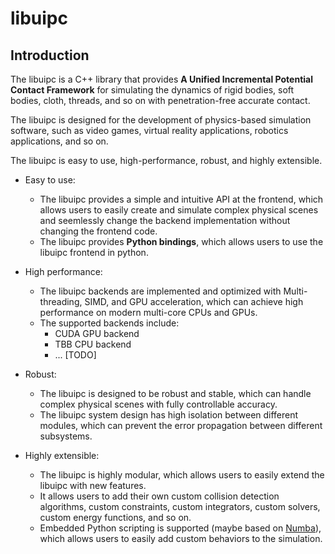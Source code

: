 # libuipc

## Introduction
The libuipc is a C++ library that provides **A Unified Incremental Potential Contact Framework** for simulating the dynamics of rigid bodies, soft bodies, cloth, threads, and so on with penetration-free accurate contact.

The libuipc is designed for the development of physics-based simulation software, such as video games, virtual reality applications, robotics applications, and so on. 

The libuipc is easy to use, high-performance, robust, and highly extensible.

- Easy to use: 
    - The libuipc provides a simple and intuitive API at the frontend, which allows users to easily create and simulate complex physical scenes and seemlessly change the backend implementation without changing the frontend code.
    - The libuipc provides **Python bindings**, which allows users to use the libuipc frontend in python.

- High performance:
    - The libuipc backends are implemented and optimized with Multi-threading, SIMD, and GPU acceleration, which can achieve high performance on modern multi-core CPUs and GPUs.
    - The supported backends include:
        - CUDA GPU backend
        - TBB CPU backend
        - ... [TODO]

- Robust:
    - The libuipc is designed to be robust and stable, which can handle complex physical scenes with fully controllable accuracy.
    - The libuipc system design has high isolation between different modules, which can prevent the error propagation between different subsystems.

- Highly extensible:
    - The libuipc is highly modular, which allows users to easily extend the libuipc with new features.
    - It allows users to add their own custom collision detection algorithms, custom constraints, custom integrators, custom solvers, custom energy functions, and so on.
    - Embedded Python scripting is supported (maybe based on [Numba](https://numba.pydata.org/)), which allows users to easily add custom behaviors to the simulation.


